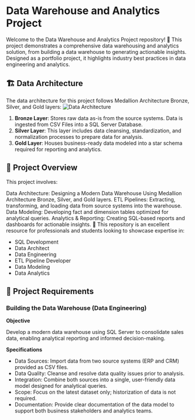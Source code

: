 # Data Warehouse and Analytics Project

Welcome to the Data Warehouse and Analytics Project repository! 🚀
This project demonstrates a comprehensive data warehousing and analytics solution, from building a data warehouse to generating actionable insights. Designed as a portfolio project, it highlights industry best practices in data engineering and analytics.

## 🏗️ Data Architecture
The data architecture for this project follows Medallion Architecture Bronze, Silver, and Gold layers:
![Data Architecture](https://github.com/user-attachments/assets/7507c526-d1f5-4cb1-82b4-14e051c05280)
1. __Bronze Layer__: Stores raw data as-is from the source systems. Data is ingested from CSV Files into a SQL Server Database.
2. __Silver Layer__: This layer includes data cleansing, standardization, and normalization processes to prepare data for analysis.
3. __Gold Layer__: Houses business-ready data modeled into a star schema required for reporting and analytics.


## 📖 Project Overview

This project involves:

Data Architecture: Designing a Modern Data Warehouse Using Medallion Architecture Bronze, Silver, and Gold layers.
ETL Pipelines: Extracting, transforming, and loading data from source systems into the warehouse.
Data Modeling: Developing fact and dimension tables optimized for analytical queries.
Analytics & Reporting: Creating SQL-based reports and dashboards for actionable insights.
🎯 This repository is an excellent resource for professionals and students looking to showcase expertise in:

* SQL Development
* Data Architect
* Data Engineering
* ETL Pipeline Developer
* Data Modeling
* Data Analytics

## 🚀 Project Requirements
### Building the Data Warehouse (Data Engineering)
**Objective** 

Develop a modern data warehouse using SQL Server to consolidate sales data, enabling analytical reporting and informed decision-making.

__Specifications__
* Data Sources: Import data from two source systems (ERP and CRM) provided as CSV files.
* Data Quality: Cleanse and resolve data quality issues prior to analysis.
* Integration: Combine both sources into a single, user-friendly data model designed for analytical queries.
* Scope: Focus on the latest dataset only; historization of data is not required.
* Documentation: Provide clear documentation of the data model to support both business stakeholders and analytics teams.
